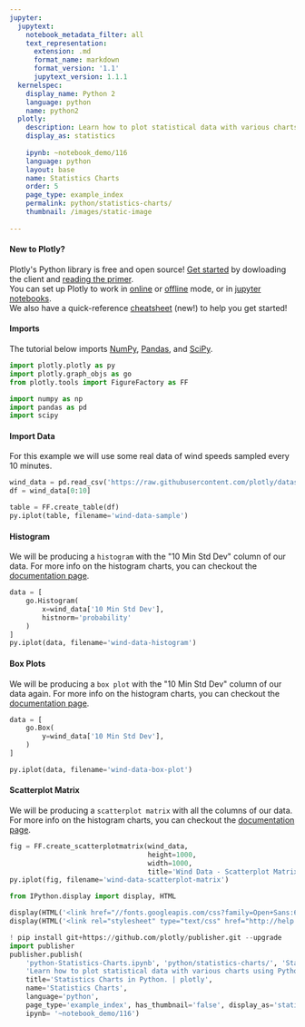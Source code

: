 ```yaml
---
jupyter:
  jupytext:
    notebook_metadata_filter: all
    text_representation:
      extension: .md
      format_name: markdown
      format_version: '1.1'
      jupytext_version: 1.1.1
  kernelspec:
    display_name: Python 2
    language: python
    name: python2
  plotly:
    description: Learn how to plot statistical data with various charts using Python.
    display_as: statistics
    
    ipynb: ~notebook_demo/116
    language: python
    layout: base
    name: Statistics Charts
    order: 5
    page_type: example_index
    permalink: python/statistics-charts/
    thumbnail: /images/static-image
    
---
```


#### New to Plotly?
Plotly's Python library is free and open source! [Get started](https://plot.ly/python/getting-started/) by dowloading the client and [reading the primer](https://plot.ly/python/getting-started/).
<br>You can set up Plotly to work in [online](https://plot.ly/python/getting-started/#initialization-for-online-plotting) or [offline](https://plot.ly/python/getting-started/#initialization-for-offline-plotting) mode, or in [jupyter notebooks](https://plot.ly/python/getting-started/#start-plotting-online).
<br>We also have a quick-reference [cheatsheet](https://images.plot.ly/plotly-documentation/images/python_cheat_sheet.pdf) (new!) to help you get started!


#### Imports
The tutorial below imports [NumPy](http://www.numpy.org/), [Pandas](https://plot.ly/pandas/intro-to-pandas-tutorial/), and [SciPy](https://www.scipy.org/).

```python
import plotly.plotly as py
import plotly.graph_objs as go
from plotly.tools import FigureFactory as FF

import numpy as np
import pandas as pd
import scipy
```

#### Import Data


For this example we will use some real data of wind speeds sampled every 10 minutes.

```python
wind_data = pd.read_csv('https://raw.githubusercontent.com/plotly/datasets/master/wind_speed_laurel_nebraska.csv')
df = wind_data[0:10]

table = FF.create_table(df)
py.iplot(table, filename='wind-data-sample')
```

#### Histogram


We will be producing a `histogram` with the "10 Min Std Dev" column of our data. For more info on the histogram charts, you can checkout the [documentation page](https://plot.ly/python/histograms/).

```python
data = [
    go.Histogram(
        x=wind_data['10 Min Std Dev'],
        histnorm='probability'
    )
]
py.iplot(data, filename='wind-data-histogram')
```

#### Box Plots


We will be producing a `box plot` with the "10 Min Std Dev" column of our data again. For more info on the histogram charts, you can checkout the [documentation page](https://plot.ly/python/box-plots/).

```python
data = [
    go.Box(
        y=wind_data['10 Min Std Dev'],
    )
]

py.iplot(data, filename='wind-data-box-plot')
```

#### Scatterplot Matrix


We will be producing a `scatterplot matrix` with all the columns of our data. For more info on the histogram charts, you can checkout the [documentation page](https://plot.ly/python/scatterplot-matrix/).

```python
fig = FF.create_scatterplotmatrix(wind_data,
                                  height=1000,
                                  width=1000,
                                  title='Wind Data - Scatterplot Matrix')
py.iplot(fig, filename='wind-data-scatterplot-matrix')
```

```python
from IPython.display import display, HTML

display(HTML('<link href="//fonts.googleapis.com/css?family=Open+Sans:600,400,300,200|Inconsolata|Ubuntu+Mono:400,700" rel="stylesheet" type="text/css" />'))
display(HTML('<link rel="stylesheet" type="text/css" href="http://help.plot.ly/documentation/all_static/css/ipython-notebook-custom.css">'))

! pip install git+https://github.com/plotly/publisher.git --upgrade
import publisher
publisher.publish(
    'python-Statistics-Charts.ipynb', 'python/statistics-charts/', 'Statistics Charts | plotly',
    'Learn how to plot statistical data with various charts using Python.',
    title='Statistics Charts in Python. | plotly',
    name='Statistics Charts',
    language='python',
    page_type='example_index', has_thumbnail='false', display_as='statistics', order=5,
    ipynb= '~notebook_demo/116')
```

```python

```
